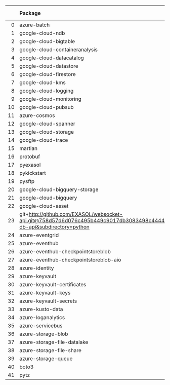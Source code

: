 |    | Package                                                                                                                       | Version in 2.1.0     | Version in 2.2.0     | Status   |
|---:|:------------------------------------------------------------------------------------------------------------------------------|:---------------------|:---------------------|:---------|
|  0 | azure-batch                                                                                                                   | 10.0.0               | 10.0.0               |          |
|  1 | google-cloud-ndb                                                                                                              | 1.9.0                | 1.9.0                |          |
|  2 | google-cloud-bigtable                                                                                                         | 2.2.0                | 2.2.0                |          |
|  3 | google-cloud-containeranalysis                                                                                                | 2.3.0                | 2.3.0                |          |
|  4 | google-cloud-datacatalog                                                                                                      | 3.2.1                | 3.2.1                |          |
|  5 | google-cloud-datastore                                                                                                        | 2.1.3                | 2.1.3                |          |
|  6 | google-cloud-firestore                                                                                                        | 2.1.3                | 2.1.3                |          |
|  7 | google-cloud-kms                                                                                                              | 2.3.0                | 2.3.0                |          |
|  8 | google-cloud-logging                                                                                                          | 2.5.0                | 2.5.0                |          |
|  9 | google-cloud-monitoring                                                                                                       | 2.2.1                | 2.2.1                |          |
| 10 | google-cloud-pubsub                                                                                                           | 2.5.0                | 2.5.0                |          |
| 11 | azure-cosmos                                                                                                                  | 4.2.0                | 4.2.0                |          |
| 12 | google-cloud-spanner                                                                                                          | 3.5.0                | 3.5.0                |          |
| 13 | google-cloud-storage                                                                                                          | 1.38.0               | 1.38.0               |          |
| 14 | google-cloud-trace                                                                                                            | 1.2.0                | 1.2.0                |          |
| 15 | martian                                                                                                                       | 1.4                  | 1.4                  |          |
| 16 | protobuf                                                                                                                      | 3.17.3               | 3.17.3               |          |
| 17 | pyexasol                                                                                                                      | 0.20.0               | 0.20.0               |          |
| 18 | pykickstart                                                                                                                   | 3.33                 | 3.33                 |          |
| 19 | pysftp                                                                                                                        | 0.2.9                | 0.2.9                |          |
| 20 | google-cloud-bigquery-storage                                                                                                 | 2.4.0                | 2.4.0                |          |
| 21 | google-cloud-bigquery                                                                                                         | 2.20.0               | 2.20.0               |          |
| 22 | google-cloud-asset                                                                                                            | 3.1.0                | 3.1.0                |          |
| 23 | git+http://github.com/EXASOL/websocket-api.git@758d57d6d076c495b449c9017db3083498c44445#egg=exasol-db-api&subdirectory=python | No version specified | No version specified |          |
| 24 | azure-eventgrid                                                                                                               | 4.3.0                | 4.3.0                |          |
| 25 | azure-eventhub                                                                                                                | 5.5.0                | 5.5.0                |          |
| 26 | azure-eventhub-checkpointstoreblob                                                                                            | 1.1.4                | 1.1.4                |          |
| 27 | azure-eventhub-checkpointstoreblob-aio                                                                                        | 1.1.4                | 1.1.4                |          |
| 28 | azure-identity                                                                                                                | 1.6.0                | 1.6.0                |          |
| 29 | azure-keyvault                                                                                                                | 4.1.0                | 4.1.0                |          |
| 30 | azure-keyvault-certificates                                                                                                   | 4.2.1                | 4.2.1                |          |
| 31 | azure-keyvault-keys                                                                                                           | 4.3.1                | 4.3.1                |          |
| 32 | azure-keyvault-secrets                                                                                                        | 4.2.0                | 4.2.0                |          |
| 33 | azure-kusto-data                                                                                                              | 2.1.3                | 2.1.3                |          |
| 34 | azure-loganalytics                                                                                                            | 0.1.0                | 0.1.0                |          |
| 35 | azure-servicebus                                                                                                              | 7.3.0                | 7.3.0                |          |
| 36 | azure-storage-blob                                                                                                            | 12.8.1               | 12.8.1               |          |
| 37 | azure-storage-file-datalake                                                                                                   | 12.4.0               | 12.4.0               |          |
| 38 | azure-storage-file-share                                                                                                      | 12.5.0               | 12.5.0               |          |
| 39 | azure-storage-queue                                                                                                           | 12.1.6               | 12.1.6               |          |
| 40 | boto3                                                                                                                         | 1.17.96              | 1.17.96              |          |
| 41 | pytz                                                                                                                          | 2021.1               | 2021.1               |          |